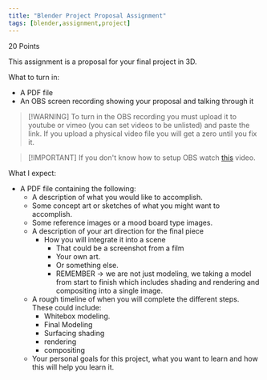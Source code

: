 ```yaml
---
title: "Blender Project Proposal Assignment"
tags: [blender,assignment,project]
---
```


20 Points

This assignment is a proposal for your final project in 3D.

What to turn in:
- A PDF file 
- An OBS screen recording showing your proposal and talking through it

>[!WARNING] To turn in the OBS recording you must upload it to youtube or vimeo (you can set videos to be unlisted) and paste the link. If you upload a physical video file you will get a zero until you fix it.

>[!IMPORTANT] If you don't know how to setup OBS watch [this](https://www.youtube.com/watch?v=1sh98cXPsTM) video.

What I expect:
- A PDF file containing the following:
	- A description of what you would like to accomplish.
	- Some concept art or sketches of what you might want to accomplish.
	- Some reference images or a mood board type images.
	- A description of your art direction for the final piece
		- How you will integrate it into a scene
			- That could be a screenshot from a film
			- Your own art.
			- Or something else.
			- REMEMBER -> we are not just modeling, we taking a model from start to finish which includes shading and rendering and compositing into a single image.
	- A rough timeline of when you will complete the different steps. These could include:
		- Whitebox modeling.
		- Final Modeling
		- Surfacing shading
		- rendering
		- compositing
	- Your personal goals for this project, what you want to learn and how this will help you learn it.

